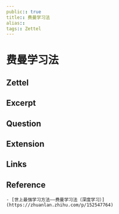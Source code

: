 ```yaml
---
public:: true
title:: 费曼学习法 
alias:: 
tags:: Zettel
---
```


# 费曼学习法
## Zettel
## Excerpt
## Question
## Extension
## Links
## Reference
	- [世上最强学习方法——费曼学习法（深度学习）](https://zhuanlan.zhihu.com/p/152547764)
